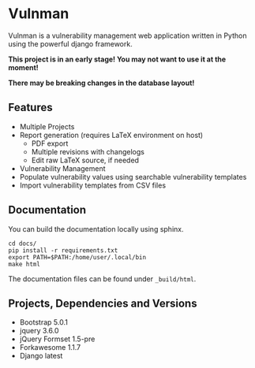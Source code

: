 # Vulnman

Vulnman is a vulnerability management web application written in Python using the powerful django framework.

**This project is in an early stage! You may not want to use it at the moment!**

**There may be breaking changes in the database layout!**


## Features
- Multiple Projects
- Report generation (requires LaTeX environment on host)
    - PDF export
    - Multiple revisions with changelogs
    - Edit raw LaTeX source, if needed
- Vulnerability Management
- Populate vulnerability values using searchable vulnerability templates
- Import vulnerability templates from CSV files


## Documentation
You can build the documentation locally using sphinx.

```
cd docs/
pip install -r requirements.txt
export PATH=$PATH:/home/user/.local/bin
make html
```

The documentation files can be found under `_build/html`.



## Projects, Dependencies and Versions
- Bootstrap 5.0.1
- jquery 3.6.0
- jQuery Formset 1.5-pre
- Forkawesome 1.1.7
- Django latest

